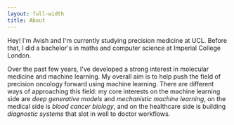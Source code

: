 ```yaml
---
layout: full-width
title: About
---
```


Hey! I'm Avish and I'm currently studying precision medicine at UCL. Before that, I did a bachelor's in maths and computer science at Imperial College London.

Over the past few years, I've developed a strong interest in molecular medicine and machine learning. My overall aim is to help push the field of precision oncology forward using machine learning. There are different ways of approaching this field: my core interests on the machine learning side are *deep generative models* and *mechanistic machine learning*, on the medical side is *blood cancer biology*, and on the healthcare side is building *diagnostic systems* that slot in well to doctor workflows.


